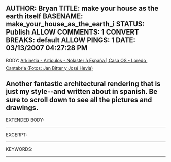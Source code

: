 AUTHOR: Bryan
TITLE: make your house as the earth itself
BASENAME: make_your_house_as_the_earth_i
STATUS: Publish
ALLOW COMMENTS: 1
CONVERT BREAKS: __default__
ALLOW PINGS: 1
DATE: 03/13/2007 04:27:28 PM
-----
BODY:
<a title="Arkinetia - Artículos - Nolaster â España | Casa OS - Loredo, Cantabria (Fotos: Jan Bitter y José Hevia)" href="http://arkinetia.com/Articulos/art405.aspx">Arkinetia - Artículos - Nolaster â España | Casa OS - Loredo, Cantabria (Fotos: Jan Bitter y José Hevia)</a>

Another fantastic architectural rendering that is just my style--and written about in spanish. Be sure to scroll down to see all the pictures and drawings.
-----
EXTENDED BODY:

-----
EXCERPT:

-----
KEYWORDS:

-----


